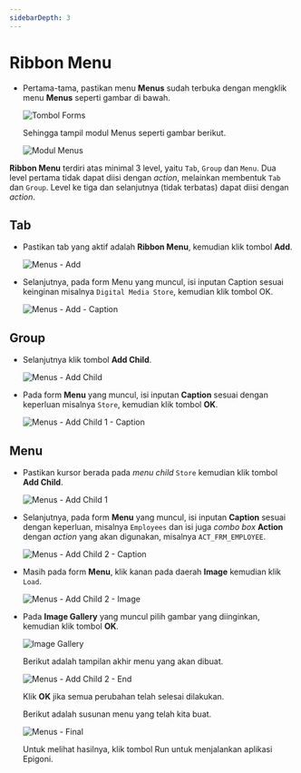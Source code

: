 ```yaml
---
sidebarDepth: 3
---
```


# Ribbon Menu

- Pertama-tama, pastikan menu **Menus** sudah terbuka dengan mengklik menu **Menus** seperti gambar di bawah.

  ![Tombol Forms](/images/btn-menus.png)

  Sehingga tampil modul Menus seperti gambar berikut.

  ![Modul Menus](/images/menus-modul.png)

**Ribbon Menu** terdiri atas minimal 3 level, yaitu `Tab`, `Group` dan `Menu`. Dua level pertama tidak dapat diisi dengan _action_, melainkan membentuk `Tab` dan `Group`. Level ke tiga dan selanjutnya (tidak terbatas) dapat diisi dengan _action_.

## Tab

- Pastikan tab yang aktif adalah **Ribbon Menu**, kemudian klik tombol **Add**.

  ![Menus - Add](/images/chinook-menus-add.png)

- Selanjutnya, pada form Menu yang muncul, isi inputan Caption sesuai keinginan misalnya `Digital Media Store`, kemudian klik tombol OK.

  ![Menus - Add - Caption](/images/chinook-menu-caption.png)

## Group

- Selanjutnya klik tombol **Add Child**.

  ![Menus - Add Child](/images/chinook-menus-add-child.png)

- Pada form **Menu** yang muncul, isi inputan **Caption** sesuai dengan keperluan misalnya `Store`, kemudian klik tombol **OK**.

  ![Menus - Add Child 1 - Caption](/images/chinook-menu-caption-child-1.png)

## Menu

- Pastikan kursor berada pada _menu child_ `Store` kemudian klik tombol **Add Child**.

  ![Menus - Add Child 1](/images/chinook-menus-add-child-1.png)

- Selanjutnya, pada form **Menu** yang muncul, isi inputan **Caption** sesuai dengan keperluan, misalnya `Employees` dan isi juga _combo box_ **Action** dengan _action_ yang akan digunakan, misalnya `ACT_FRM_EMPLOYEE`.

  ![Menus - Add Child 2 - Caption](/images/chinook-menu-caption-child-2.png)

- Masih pada form **Menu**, klik kanan pada daerah **Image** kemudian klik `Load`.

  ![Menus - Add Child 2 - Image](/images/chinook-menus-add-child-2-image.png)

- Pada **Image Gallery** yang muncul pilih gambar yang diinginkan, kemudian klik tombol **OK**.

  ![Image Gallery](/images/image-gallery.png)

  Berikut adalah tampilan akhir menu yang akan dibuat.

  ![Menus - Add Child 2 - End](/images/chinook-menu-child-2-end.png)

  Klik **OK** jika semua perubahan telah selesai dilakukan.

  Berikut adalah susunan menu yang telah kita buat.

  ![Menus - Final](/images/chinook-menus-final.png)

  Untuk melihat hasilnya, klik tombol Run untuk menjalankan aplikasi Epigoni.

